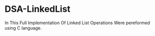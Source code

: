 # DSA-LinkedList
In This Full Implementation Of Linked List Operations Were pereformed using C language.
